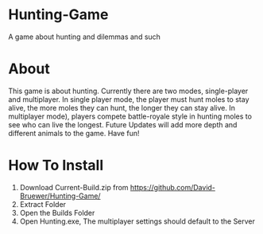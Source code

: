 # Hunting-Game
A game about hunting and dilemmas and such

# About 
This game is about hunting. Currently there are two modes, single-player and multiplayer. 
In single player mode, the player must hunt moles to stay alive, the more moles they can hunt, the longer they can stay alive. 
In multiplayer mode), players compete battle-royale style in hunting moles to see who can live the longest. 
Future Updates will add more depth and different animals to the game. 
Have fun!

# How To Install
1. Download Current-Build.zip from https://github.com/David-Bruewer/Hunting-Game/
2. Extract Folder 
3. Open the Builds Folder
3. Open Hunting.exe, The multiplayer settings should default to the Server  